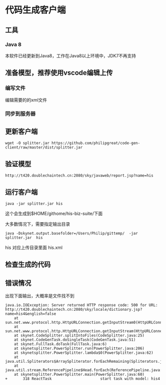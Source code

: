 # 代码生成客户端

## 工具

### Java 8 
本软件已经更新到Java8，工作在Java8以上环境中，JDK7不再支持




## 准备模型，推荐使用vscode编辑上传

### 编写文件
编辑需要的的xml文件

### 同步到服务器


## 更新客户端

```
wget -O splitter.jar https://github.com/philipgreat/code-gen-client/raw/master/dist/splitter.jar

```

## 验证模型

```
http://t420.doublechaintech.cn:2080/sky/javaweb/report.jsp?name=his
```


## 运行客户端 

```
java -jar splitter.jar his
```
这个会生成到$HOME/githome/his-biz-suite/下面

大多数情况下，需要指定输出目录
```
java -Dskynet.output.basefolder=/Users/Philip/gittemp/  -jar splitter.jar  his
```


his 对应上传目录里面 his.xml

## 检查生成的代码


## 错误情况

出现下面输出，大概率是文件找不到

```
java.io.IOException: Server returned HTTP response code: 500 for URL: http://t420.doublechaintech.cn:2080/sky/locale/dictionary.jsp?name=his4&english=false
	at sun.net.www.protocol.http.HttpURLConnection.getInputStream0(HttpURLConnection.java:1876)
	at sun.net.www.protocol.http.HttpURLConnection.getInputStream(HttpURLConnection.java:1474)
	at skynet.CodeSplitter.splitIntoFiles(CodeSplitter.java:25)
	at skynet.CodeGenTask.doSingleTask(CodeGenTask.java:51)
	at skynet.FullTask.doTask(FullTask.java:6)
	at skynetsplitter.PowerSplitter.run(PowerSplitter.java:206)
	at skynetsplitter.PowerSplitter.lambda$0(PowerSplitter.java:62)
	at java.util.Spliterators$ArraySpliterator.forEachRemaining(Spliterators.java:948)
	at java.util.stream.ReferencePipeline$Head.forEach(ReferencePipeline.java:580)
	at skynetsplitter.PowerSplitter.main(PowerSplitter.java:60)
+       318 ReactTask                      start task with model: his4


```





